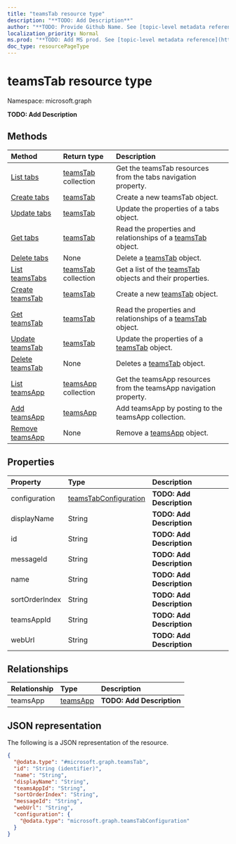 ```yaml
---
title: "teamsTab resource type"
description: "**TODO: Add Description**"
author: "**TODO: Provide Github Name. See [topic-level metadata reference](https://msgo.azurewebsites.net/add/document/guidelines/metadata.html#topic-level-metadata)**"
localization_priority: Normal
ms.prod: "**TODO: Add MS prod. See [topic-level metadata reference](https://msgo.azurewebsites.net/add/document/guidelines/metadata.html#topic-level-metadata)**"
doc_type: resourcePageType
---
```


# teamsTab resource type

Namespace: microsoft.graph

**TODO: Add Description**

## Methods
|Method|Return type|Description|
|:---|:---|:---|
|[List tabs](../api/chat-list-tabs.md)|[teamsTab](../resources/teamstab.md) collection|Get the teamsTab resources from the tabs navigation property.|
|[Create tabs](../api/chat-post-tabs.md)|[teamsTab](../resources/teamstab.md)|Create a new teamsTab object.|
|[Update tabs](../api/chat-update-tabs.md)|[teamsTab](../resources/teamstab.md)|Update the properties of a tabs object.|
|[Get tabs](../api/chat-get-teamstab.md)|[teamsTab](../resources/teamstab.md)|Read the properties and relationships of a [teamsTab](../resources/teamstab.md) object.|
|[Delete tabs](../api/chat-delete-tabs.md)|None|Delete a [teamsTab](../resources/teamstab.md) object.|
|[List teamsTabs](../api/teamstab-list.md)|[teamsTab](../resources/teamstab.md) collection|Get a list of the [teamsTab](../resources/teamstab.md) objects and their properties.|
|[Create teamsTab](../api/teamstab-create.md)|[teamsTab](../resources/teamstab.md)|Create a new [teamsTab](../resources/teamstab.md) object.|
|[Get teamsTab](../api/teamstab-get.md)|[teamsTab](../resources/teamstab.md)|Read the properties and relationships of a [teamsTab](../resources/teamstab.md) object.|
|[Update teamsTab](../api/teamstab-update.md)|[teamsTab](../resources/teamstab.md)|Update the properties of a [teamsTab](../resources/teamstab.md) object.|
|[Delete teamsTab](../api/teamstab-delete.md)|None|Deletes a [teamsTab](../resources/teamstab.md) object.|
|[List teamsApp](../api/teamstab-list-teamsapp.md)|[teamsApp](../resources/teamsapp.md) collection|Get the teamsApp resources from the teamsApp navigation property.|
|[Add teamsApp](../api/teamstab-post-teamsapp.md)|[teamsApp](../resources/teamsapp.md)|Add teamsApp by posting to the teamsApp collection.|
|[Remove teamsApp](../api/teamstab-delete-teamsapp.md)|None|Remove a [teamsApp](../resources/teamsapp.md) object.|

## Properties
|Property|Type|Description|
|:---|:---|:---|
|configuration|[teamsTabConfiguration](../resources/teamstabconfiguration.md)|**TODO: Add Description**|
|displayName|String|**TODO: Add Description**|
|id|String|**TODO: Add Description**|
|messageId|String|**TODO: Add Description**|
|name|String|**TODO: Add Description**|
|sortOrderIndex|String|**TODO: Add Description**|
|teamsAppId|String|**TODO: Add Description**|
|webUrl|String|**TODO: Add Description**|

## Relationships
|Relationship|Type|Description|
|:---|:---|:---|
|teamsApp|[teamsApp](../resources/teamsapp.md)|**TODO: Add Description**|

## JSON representation
The following is a JSON representation of the resource.
<!-- {
  "blockType": "resource",
  "keyProperty": "id",
  "@odata.type": "microsoft.graph.teamsTab",
  "baseType": "",
  "openType": false
}
-->
``` json
{
  "@odata.type": "#microsoft.graph.teamsTab",
  "id": "String (identifier)",
  "name": "String",
  "displayName": "String",
  "teamsAppId": "String",
  "sortOrderIndex": "String",
  "messageId": "String",
  "webUrl": "String",
  "configuration": {
    "@odata.type": "microsoft.graph.teamsTabConfiguration"
  }
}
```

